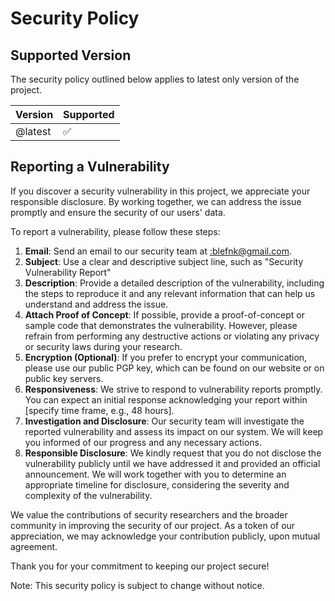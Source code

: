 # Security Policy

## Supported Version

The security policy outlined below applies to latest only version of the project.

| Version | Supported          |
| ------- | ------------------ |
| @latest | :white_check_mark: |

## Reporting a Vulnerability

If you discover a security vulnerability in this project, we appreciate your responsible disclosure. By working together, we can address the issue promptly and ensure the security of our users' data.

To report a vulnerability, please follow these steps:

1. **Email**: Send an email to our security team at [:blefnk@gmail.com](mailto:blefnk@gmail.com).
2. **Subject**: Use a clear and descriptive subject line, such as "Security Vulnerability Report"
3. **Description**: Provide a detailed description of the vulnerability, including the steps to reproduce it and any relevant information that can help us understand and address the issue.
4. **Attach Proof of Concept**: If possible, provide a proof-of-concept or sample code that demonstrates the vulnerability. However, please refrain from performing any destructive actions or violating any privacy or security laws during your research.
5. **Encryption (Optional)**: If you prefer to encrypt your communication, please use our public PGP key, which can be found on our website or on public key servers.
6. **Responsiveness**: We strive to respond to vulnerability reports promptly. You can expect an initial response acknowledging your report within [specify time frame, e.g., 48 hours].
7. **Investigation and Disclosure**: Our security team will investigate the reported vulnerability and assess its impact on our system. We will keep you informed of our progress and any necessary actions.
8. **Responsible Disclosure**: We kindly request that you do not disclose the vulnerability publicly until we have addressed it and provided an official announcement. We will work together with you to determine an appropriate timeline for disclosure, considering the severity and complexity of the vulnerability.

We value the contributions of security researchers and the broader community in improving the security of our project. As a token of our appreciation, we may acknowledge your contribution publicly, upon mutual agreement.

Thank you for your commitment to keeping our project secure!

Note: This security policy is subject to change without notice.
